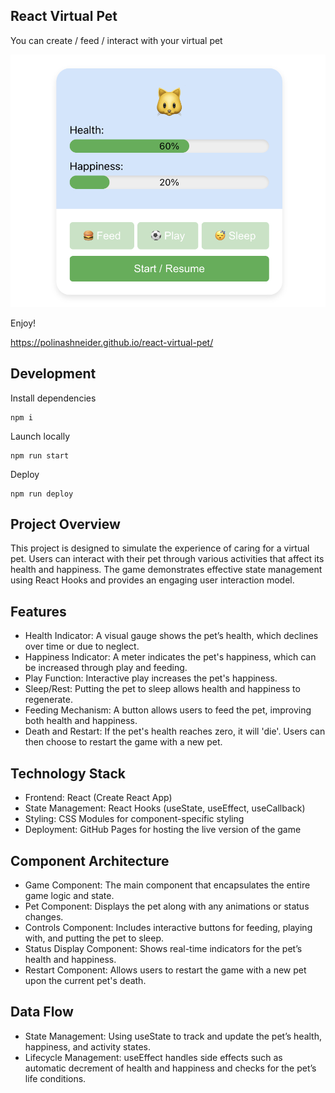 ## React Virtual Pet

You can create / feed / interact with your virtual pet

![Test](assets/demo.png)

Enjoy!

https://polinashneider.github.io/react-virtual-pet/

## Development

Install dependencies

```shell
npm i
```

Launch locally

```shell
npm run start
```

Deploy

```shell
npm run deploy
```

## Project Overview

This project is designed to simulate the experience of caring for a virtual pet. Users can interact with their pet through various activities that affect its health and happiness. The game demonstrates effective state management using React Hooks and provides an engaging user interaction model.

## Features

- Health Indicator: A visual gauge shows the pet’s health, which declines over time or due to neglect.
- Happiness Indicator: A meter indicates the pet's happiness, which can be increased through play and feeding.
- Play Function: Interactive play increases the pet's happiness.
- Sleep/Rest: Putting the pet to sleep allows health and happiness to regenerate.
- Feeding Mechanism: A button allows users to feed the pet, improving both health and happiness.
- Death and Restart: If the pet's health reaches zero, it will 'die'. Users can then choose to restart the game with a new pet.

## Technology Stack

- Frontend: React (Create React App)
- State Management: React Hooks (useState, useEffect, useCallback)
- Styling: CSS Modules for component-specific styling
- Deployment: GitHub Pages for hosting the live version of the game

## Component Architecture

- Game Component: The main component that encapsulates the entire game logic and state.
- Pet Component: Displays the pet along with any animations or status changes.
- Controls Component: Includes interactive buttons for feeding, playing with, and putting the pet to sleep.
- Status Display Component: Shows real-time indicators for the pet’s health and happiness.
- Restart Component: Allows users to restart the game with a new pet upon the current pet's death.

## Data Flow

- State Management: Using useState to track and update the pet’s health, happiness, and activity states.
- Lifecycle Management: useEffect handles side effects such as automatic decrement of health and happiness and checks for the pet’s life conditions.
